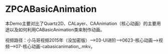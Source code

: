 # ZPCABasicAnimation
本Demo主要对比了Quartz2D、CALayer、CAAnimation（核心动画）的主要用途以及如何利用CABasicAnimation类来制作动画。

视频路径：小马哥视频2015年（没加密版）——>03-UI进阶——>0623-核心动画——>视频——>07-核心动画-cabasicanimation_.mkv。
